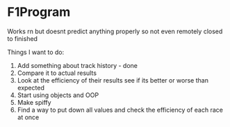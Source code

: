 # F1Program
Works rn but doesnt predict anything properly so not even remotely closed to finished

Things I want to do:
  1. Add something about track history - done
  2. Compare it to actual results
  3. Look at the efficiency of their results see if its better or worse than expected
  4. Start using objects and OOP
  5. Make spiffy
  6. Find a way to put down all values and check the efficiency of each race at once
